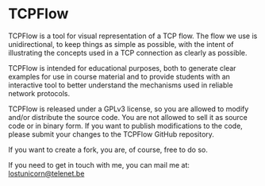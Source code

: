 TCPFlow
=======
TCPFlow is a tool for visual representation of a TCP flow. The flow we use
is unidirectional, to keep things as simple as possible, with the intent
of illustrating the concepts used in a TCP connection as clearly as
possible.

TCPFlow is intended for educational purposes, both to generate clear
examples for use in course material and to provide students with an
interactive tool to better understand the mechanisms used in reliable
network protocols.

TCPFlow is released under a GPLv3 license, so you are allowed to modify
and/or distribute the source code. You are not allowed to sell it as source
code or in binary form. If you want to publish modifications to the code,
please submit your changes to the TCPFlow GitHub repository.

If you want to create a fork, you are, of course, free to do so.

If you need to get in touch with me, you can mail me at:
lostunicorn@telenet.be
